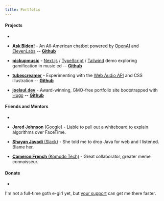 ```yaml
---
title: Portfolio
---
```


#### Projects

-

- [**Ask Biden!**](https://askbiden.io) - An All-American chatbot powered by [OpenAI](https://openai.com) and [ElevenLabs](https://beta.elevenlabs.io) -- [**Github**](https://github.com/joelaul/ask-biden)

- [**pickupmusic**](https://pickupmusic.onrender.com) - [Next.js](https://nextjs.org) / [TypeScript](https://typescriptlang.org) / [Tailwind](https://tailwindcss.com) demo exploring gamification in music ed -- [**Github**](https://github.com/joelaul/pickupmusic)

- [**tubescreamer**](https://tubescreamer.onrender.com) - Experimenting with the [Web Audio API](https://developer.mozilla.org/en-US/docs/Web/API/Web_Audio_API) and CSS illustration -- [**Github**](https://github.com/joelaul/tubescreamer)

- [**joelaul.dev**](https://joelaul.dev) - Award-winning, GMO-free portfolio site bootstrapped with [Hugo](https://gohugo.io) -- [**Github**](https://github.com/joelaul/joelaul.dev)

#### Friends and Mentors

-

- [**Jared Johnson** (Google)](https://jaredjohnson.dev) - Liable to pull out a whiteboard to explain algorithms over FaceTime.

- [**Shayan Javadi** (Slack)](https://shayanjavadi.com) - She told me to drop Java for web and I listened. Blame her.

- [**Cameron French** (Komodo Tech)](https://www.linkedin.com/in/camfrench/) - Great collaborator, greater meme connoisseur.

#### Donate

-

I'm not a full-time goth e-girl yet, but [your support](https://paypal.me/tipjoelaul) can get me there faster.
